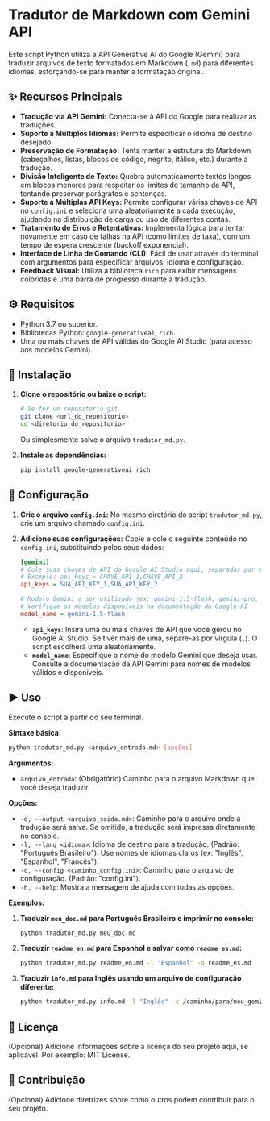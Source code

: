 # Tradutor de Markdown com Gemini API

Este script Python utiliza a API Generative AI do Google (Gemini) para traduzir arquivos de texto formatados em Markdown (`.md`) para diferentes idiomas, esforçando-se para manter a formatação original.

## ✨ Recursos Principais

*   **Tradução via API Gemini:** Conecta-se à API do Google para realizar as traduções.
*   **Suporte a Múltiplos Idiomas:** Permite especificar o idioma de destino desejado.
*   **Preservação de Formatação:** Tenta manter a estrutura do Markdown (cabeçalhos, listas, blocos de código, negrito, itálico, etc.) durante a tradução.
*   **Divisão Inteligente de Texto:** Quebra automaticamente textos longos em blocos menores para respeitar os limites de tamanho da API, tentando preservar parágrafos e sentenças.
*   **Suporte a Múltiplas API Keys:** Permite configurar várias chaves de API no `config.ini` e seleciona uma aleatoriamente a cada execução, ajudando na distribuição de carga ou uso de diferentes contas.
*   **Tratamento de Erros e Retentativas:** Implementa lógica para tentar novamente em caso de falhas na API (como limites de taxa), com um tempo de espera crescente (backoff exponencial).
*   **Interface de Linha de Comando (CLI):** Fácil de usar através do terminal com argumentos para especificar arquivos, idioma e configuração.
*   **Feedback Visual:** Utiliza a biblioteca `rich` para exibir mensagens coloridas e uma barra de progresso durante a tradução.

## ⚙️ Requisitos

*   Python 3.7 ou superior.
*   Bibliotecas Python: `google-generativeai`, `rich`.
*   Uma ou mais chaves de API válidas do Google AI Studio (para acesso aos modelos Gemini).

## 🚀 Instalação

1.  **Clone o repositório ou baixe o script:**
    ```bash
    # Se for um repositório git
    git clone <url_do_repositorio>
    cd <diretorio_do_repositorio>
    ```
    Ou simplesmente salve o arquivo `tradutor_md.py`.

2.  **Instale as dependências:**
    ```bash
    pip install google-generativeai rich
    ```

## 🔧 Configuração

1.  **Crie o arquivo `config.ini`:** No mesmo diretório do script `tradutor_md.py`, crie um arquivo chamado `config.ini`.

2.  **Adicione suas configurações:** Copie e cole o seguinte conteúdo no `config.ini`, substituindo pelos seus dados:

    ```ini
    [gemini]
    # Cole suas chaves de API do Google AI Studio aqui, separadas por vírgula
    # Exemplo: api_keys = CHAVE_API_1,CHAVE_API_2
    api_keys = SUA_API_KEY_1,SUA_API_KEY_2

    # Modelo Gemini a ser utilizado (ex: gemini-1.5-flash, gemini-pro, gemini-1.0-pro)
    # Verifique os modelos disponíveis na documentação do Google AI
    model_name = gemini-1.5-flash
    ```

    *   **`api_keys`**: Insira uma ou mais chaves de API que você gerou no Google AI Studio. Se tiver mais de uma, separe-as por vírgula (`,`). O script escolherá uma aleatoriamente.
    *   **`model_name`**: Especifique o nome do modelo Gemini que deseja usar. Consulte a documentação da API Gemini para nomes de modelos válidos e disponíveis.

## ▶️ Uso

Execute o script a partir do seu terminal.

**Sintaxe básica:**

```bash
python tradutor_md.py <arquivo_entrada.md> [opções]
```

**Argumentos:**

*   `arquivo_entrada`: (Obrigatório) Caminho para o arquivo Markdown que você deseja traduzir.

**Opções:**

*   `-o, --output <arquivo_saida.md>`: Caminho para o arquivo onde a tradução será salva. Se omitido, a tradução será impressa diretamente no console.
*   `-l, --lang <idioma>`: Idioma de destino para a tradução. (Padrão: "Português Brasileiro"). Use nomes de idiomas claros (ex: "Inglês", "Espanhol", "Francês").
*   `-c, --config <caminho_config.ini>`: Caminho para o arquivo de configuração. (Padrão: "config.ini").
*   `-h, --help`: Mostra a mensagem de ajuda com todas as opções.

**Exemplos:**

1.  **Traduzir `meu_doc.md` para Português Brasileiro e imprimir no console:**
    ```bash
    python tradutor_md.py meu_doc.md
    ```

2.  **Traduzir `readme_en.md` para Espanhol e salvar como `readme_es.md`:**
    ```bash
    python tradutor_md.py readme_en.md -l "Espanhol" -o readme_es.md
    ```

3.  **Traduzir `info.md` para Inglês usando um arquivo de configuração diferente:**
    ```bash
    python tradutor_md.py info.md -l "Inglês" -c /caminho/para/meu_gemini_config.ini -o info_en.md
    ```

## 📄 Licença

(Opcional) Adicione informações sobre a licença do seu projeto aqui, se aplicável. Por exemplo: MIT License.

## 🙌 Contribuição

(Opcional) Adicione diretrizes sobre como outros podem contribuir para o seu projeto.
